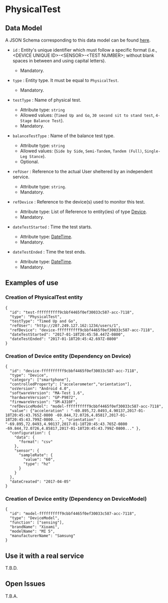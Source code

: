 # PhysicalTest

## Data Model

A JSON Schema corresponding to this data model can be found [here](../schema.json).

+ `id` : Entity's unique identifier which must follow a specific format (i.e., \<DEVICE UNIQUE ID\>-\<SENSOR\>-\<TEST NUMBER\>; without blank spaces in between and using capital letters).
   + Mandatory.

+ `type` : Entity type. It must be equal to `PhysicalTest`.
   + Mandatory.

+ `testType` : Name of physical test.
   + Attribute type: `string`
   + Allowed values: (`Timed Up and Go`, `30 second sit to stand test`, `4-Stage Balance Test`).
   + Mandatory.

+ `balanceTestType` : Name of the balance test type.
   + Attribute type: `string`
   + Allowed values: (`Side by Side`, `Semi-Tandem`, `Tandem (Full)`, `Single-Leg Stance`).
   + Optional.

+ `refUser` : Reference to the actual User sheltered by an independent service.
   + Attribute type: `string`.
   + Mandatory.

+ `refDevice` : Reference to the device(s) used to monitor this test.
   + Attribute type: List of Reference to entity(ies) of type [Device](https://github.com/smartsdk/dataModels/blob/master/Device/Device/doc/spec.md).
   + Mandatory.

+ `dateTestStarted` : Time the test starts.
   + Attribute type: [DateTime](https://schema.org/DateTime).
   + Mandatory.

+ `dateTestEnded` : Time the test ends.
   + Attribute type: [DateTime](https://schema.org/DateTime).
   + Mandatory.


    
## Examples of use
### Creation of PhysicalTest entity

```
{  
  "id": "test-ffffffffff9cbbf4465f0ef30033c587-acc-7118",
  "type": "PhysicalTest",
  "testType": "Timed Up and Go",
  "refUser": "http://207.249.127.162:1234/users/1",
  "refDevice": "device-ffffffffff9cbbf4465f0ef30033c587-acc-7118",
  "dateTestStarted": "2017-01-18T20:45:58.447Z-0800",
  "dateTestEnded": "2017-01-18T20:45:42.697Z-0800"
}
```

### Creation of Device entity (Dependency on Device)
```
{
  "id": "device-ffffffffff9cbbf4465f0ef30033c587-acc-7118",
  "type": "Device",
  "category": ["smartphone"],
  "controlledProperty": ["accelerometer","orientation"],
  "osVersion": "Android 4.0",
  "softwareVersion": "MA-Test 1.6",
  "hardwareVersion": "GP-P9872",
  "firmwareVersion": "SM-A310F",
  "refDeviceModel": "model-ffffffffff9cbbf4465f0ef30033c587-acc-7118",
  "value": {"acceleration" : "-69.895,72.0493,4.90137,2017-01-18T20:45:43.765Z-0800 -69.844,72.0726,4.85817,2017-01-18T20:45:43.799Z-0800...", "orientation" : "-69.895,72.0493,4.90137,2017-01-18T20:45:43.765Z-0800 -69.844,72.0726,4.85817,2017-01-18T20:45:43.799Z-0800..." },
  "configuration": {
    "data": {  
      "format": "csv"
    },
    "sensor": {  
      "sampleRate": {
        "value": "60",
        "type": "hz"
      }
    }
  },
  "dateCreated": "2017-04-05"
}
```

### Creation of Device entity (Dependency on DeviceModel)
```
{
  "id": "model-ffffffffff9cbbf4465f0ef30033c587-acc-7118",
  "type": "DeviceModel",
  "function": ["sensing"],
  "brandName": "Xioami",
  "modelName": "MI 5",
  "manufacturerName": "Samsung"
}
```

## Use it with a real service

T.B.D.

## Open Issues

T.B.A.